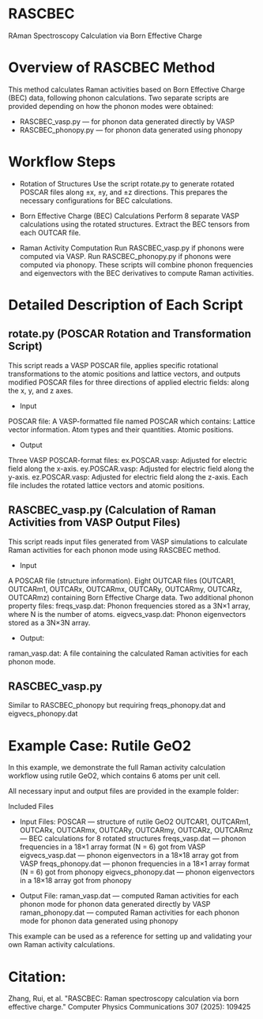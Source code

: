 # RASCBEC

RAman Spectroscopy Calculation via Born Effective Charge

# Overview of RASCBEC Method

This method calculates Raman activities based on Born Effective Charge (BEC) data, following phonon calculations. Two separate scripts are provided depending on how the phonon modes were obtained:

- RASCBEC_vasp.py — for phonon data generated directly by VASP
- RASCBEC_phonopy.py — for phonon data generated using phonopy

# Workflow Steps

- Rotation of Structures
Use the script rotate.py to generate rotated POSCAR files along ±x, ±y, and ±z directions.
This prepares the necessary configurations for BEC calculations.

- Born Effective Charge (BEC) Calculations
Perform 8 separate VASP calculations using the rotated structures.
Extract the BEC tensors from each OUTCAR file.

- Raman Activity Computation
Run RASCBEC_vasp.py if phonons were computed via VASP.
Run RASCBEC_phonopy.py if phonons were computed via phonopy.
These scripts will combine phonon frequencies and eigenvectors with the BEC derivatives to compute Raman activities.

# Detailed Description of Each Script

## rotate.py (POSCAR Rotation and Transformation Script)

This script reads a VASP POSCAR file, applies specific rotational transformations to the atomic positions and lattice vectors, and outputs modified POSCAR files for three directions of applied electric fields: along the x, y, and z axes.

- Input

POSCAR file: A VASP-formatted file named POSCAR which contains:
Lattice vector information.
Atom types and their quantities.
Atomic positions.

- Output

Three VASP POSCAR-format files:
ex.POSCAR.vasp: Adjusted for electric field along the x-axis.
ey.POSCAR.vasp: Adjusted for electric field along the y-axis.
ez.POSCAR.vasp: Adjusted for electric field along the z-axis.
Each file includes the rotated lattice vectors and atomic positions.

## RASCBEC_vasp.py (Calculation of Raman Activities from VASP Output Files)
 
This script reads input files generated from VASP simulations 
to calculate Raman activities for each phonon mode using RASCBEC method.

- Input

A POSCAR file (structure information).
Eight OUTCAR files (OUTCAR1, OUTCARm1, OUTCARx, OUTCARmx, OUTCARy, OUTCARmy, OUTCARz, OUTCARmz) containing Born Effective Charge data.
Two additional phonon property files:
    freqs_vasp.dat: Phonon frequencies stored as a 3N×1 array, where N is the number of atoms.
    eigvecs_vasp.dat: Phonon eigenvectors stored as a 3N×3N array.

- Output:

raman_vasp.dat:
A file containing the calculated Raman activities for each phonon mode.

## RASCBEC_vasp.py
Similar to RASCBEC_phonopy but requiring freqs_phonopy.dat and eigvecs_phonopy.dat


# Example Case: Rutile GeO2

In this example, we demonstrate the full Raman activity calculation workflow using rutile GeO2, which contains 6 atoms per unit cell.

All necessary input and output files are provided in the example folder:

Included Files

- Input Files:
POSCAR — structure of rutile GeO2
OUTCAR1, OUTCARm1, OUTCARx, OUTCARmx, OUTCARy, OUTCARmy, OUTCARz, OUTCARmz — BEC calculations for 8 rotated structures
freqs_vasp.dat — phonon frequencies in a 18×1 array format (N = 6) got from VASP
eigvecs_vasp.dat — phonon eigenvectors in a 18×18 array got from VASP
freqs_phonopy.dat — phonon frequencies in a 18×1 array format (N = 6) got from phonopy
eigvecs_phonopy.dat — phonon eigenvectors in a 18×18 array got from phonopy

- Output File:
raman_vasp.dat — computed Raman activities for each phonon mode for phonon data generated directly by VASP
raman_phonopy.dat — computed Raman activities for each phonon mode for phonon data generated using phonopy

This example can be used as a reference for setting up and validating your own Raman activity calculations.


# Citation: 
Zhang, Rui, et al. "RASCBEC: Raman spectroscopy calculation via born effective charge." Computer Physics Communications 307 (2025): 109425

